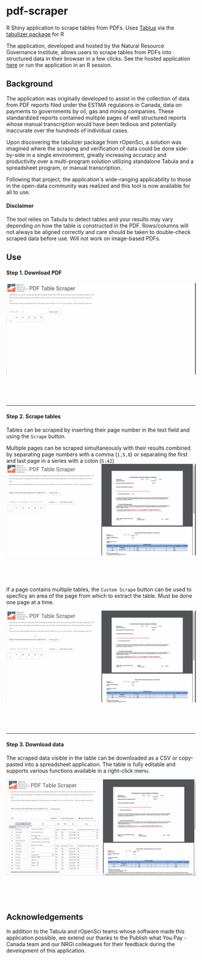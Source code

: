 # pdf-scraper
R Shiny application to scrape tables from PDFs. Uses [Tablua](http://tabula.technology/) via the [tabulizer package](https://github.com/ropensci/tabulizer) for R

The application, developed and hosted by the Natural Resource Governance Institute, allows users to scrape tables from PDFs into
structured data in their browser in a few clicks. See the hosted application [here]() or run the application in an R session.

## Background
The application was originally developed to assist in the collection of data from PDF reports filed under the ESTMA regulaions in Canada, data on payments to governments by oil, gas and mining companies. These standardized reports contained multiple pages of well structured reports whose manual transcription would have been tedious and potentially inaccurate over the hundreds of individual cases.

Upon discovering the tabulizer package from rOpenSci, a solution was imagined where the scraping and verification of data could be done side-by-side in a single environment, greatly increasing accuracy and productivity over a multi-program solution utilizing standalone Tabula and a spreadsheet program, or manual transcription.

Following that project, the application's wide-ranging applicability to those in the open-data community was realized and this tool is now available for all to use.

#### Disclaimer

The tool relies on Tabula to detect tables and your results may vary depending on how the table is constructed in the PDF. Rows/columns will not always be aligned correctly and care should be taken to double-check scraped data before use. Will not work on image-based PDFs.


## Use
#### Step 1. Download PDF
![alt text](https://github.com/NRGI/pdf-scraper/blob/master/images/scraper1.gif)

<br>
<br>
<br>


***
 

#### Step 2. Scrape tables

Tables can be scraped by inserting their page number in the text field and using the `Scrape` button.

Multiple pages can be scraped simultaneously with their results combined by separating page numbers with a comma (`1,5,8`) or separating the first and last page in a series with a colon (`5:42`)
![alt text](https://github.com/NRGI/pdf-scraper/blob/master/images/scraper2.gif)

<br>
<br>
<br>

If a page contains multiple tables, the `Custom Scrape` button can be used to specficy an area of the page from which to extract the table. Must be done one page at a time.

![alt text](https://github.com/NRGI/pdf-scraper/blob/master/images/scraper3.gif)

<br>
<br>
<br>

***


#### Step 3. Download data

The scraped data visible in the table can be downloaded as a CSV or copy-pasted into a spreadsheet application. The table is fully editable and supports various functions available in a right-click menu.

![alt text](https://github.com/NRGI/pdf-scraper/blob/master/images/scraper4.gif)


<br>
<br>
<br>

## Acknowledgements

In addition to the Tabula and rOpenSci teams whose software made this application possible, we extend our thanks to the Publish what You Pay - Canada team and our NRGI colleagues for their feedback during the development of this application.

